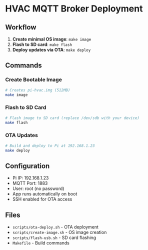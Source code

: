 # HVAC MQTT Broker Deployment

## Workflow

1. **Create minimal OS image**: `make image`
2. **Flash to SD card**: `make flash`
3. **Deploy updates via OTA**: `make deploy`

## Commands

### Create Bootable Image
```bash
# Creates pi-hvac.img (512MB)
make image
```

### Flash to SD Card
```bash
# Flash image to SD card (replace /dev/sdb with your device)
make flash
```

### OTA Updates
```bash
# Build and deploy to Pi at 192.168.1.23
make deploy
```

## Configuration

- Pi IP: 192.168.1.23
- MQTT Port: 1883
- User: root (no password)
- App runs automatically on boot
- SSH enabled for OTA access

## Files

- `scripts/ota-deploy.sh` - OTA deployment
- `scripts/create-image.sh` - OS image creation
- `scripts/flash-usb.sh` - SD card flashing
- `Makefile` - Build commands